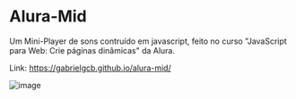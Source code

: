 # Alura-Mid
Um Mini-Player de sons contruído em javascript, feito no curso "JavaScript para Web: Crie páginas dinâmicas" da Alura.

Link: https://gabrielgcb.github.io/alura-mid/


![image](https://github.com/gabrielgcb/alura-mid/assets/109290690/a23d64b5-e0fa-465d-9506-dba2398413af)


